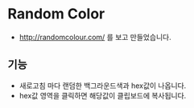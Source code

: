 # Random Color

- http://randomcolour.com/ 를 보고 만들었습니다.

## 기능

- 새로고침 마다 랜덤한 백그라운드색과 hex값이 나옵니다.
- hex값 영역을 클릭하면 해당값이 클립보드에 복사됩니다.
